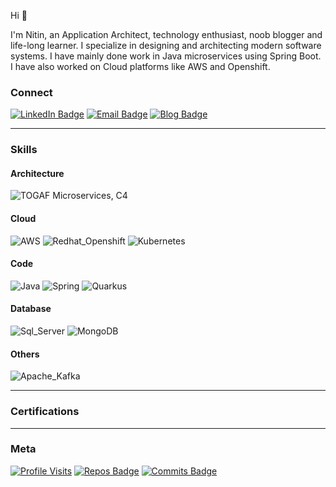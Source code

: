 Hi 👋

I'm Nitin, an Application Architect, technology enthusiast, noob blogger and life-long learner. I specialize in designing and architecting modern software systems. I have mainly done work in Java microservices using Spring Boot. I have also worked on Cloud platforms like AWS and Openshift.

### Connect

[![LinkedIn Badge](https://img.shields.io/badge/LinkedIn-Profile-blue?style=for-the-badge&logo=linkedin)](https://www.linkedin.com/in/nitinratnakaran/)
[![Email Badge](https://img.shields.io/badge/Email-nitin.ratnakaran@gmail.com-blue?style=for-the-badge&logo=mail.ru)](mailto:nitin.ratnakaran@gmail.com)
[![Blog Badge](https://img.shields.io/badge/Blog-Tech%20Bytez-blue?style=for-the-badge&logo=microsoftacademic)](https://nitin-ratnakaran.github.io/)

---
### Skills

#### Architecture
![TOGAF](https://img.shields.io/badge/-TOGAF-blue?style=for-the-badge&logo=curl&logoColor=white&labelColor=3B3B3B&color=34f5c5)
Microservices, C4 

#### Cloud
![AWS](https://img.shields.io/badge/-AWS-blue?style=for-the-badge&logo=amazonaws&logoColor=white&labelColor=4c5270&color=ff9900)
![Redhat_Openshift](https://img.shields.io/badge/-Redhat_Openshift-blue?style=for-the-badge&logo=redhatopenshift&logoColor=white&labelColor=4c5270&color=EE0000)
![Kubernetes](https://img.shields.io/badge/-Kubernetes-blue?style=for-the-badge&logo=kubernetes&logoColor=white&labelColor=4c5270&color=326CE5)

#### Code
![Java](https://img.shields.io/badge/-Java-blue?style=for-the-badge&logo=java&logoColor=white&labelColor=000000&color=5382a1)
![Spring](https://img.shields.io/badge/-Spring-blue?style=for-the-badge&logo=spring&logoColor=white&labelColor=000000&color=6DB33F)
![Quarkus](https://img.shields.io/badge/-Quarkus-blue?style=for-the-badge&logo=quarkus&logoColor=white&labelColor=000000&color=4695EB)

#### Database
![Sql_Server](https://img.shields.io/badge/-Sql_Server-blue?style=for-the-badge&logo=microsoftsqlserver&logoColor=white&labelColor=233d22&color=CC2927)
![MongoDB](https://img.shields.io/badge/-MongoDB-blue?style=for-the-badge&logo=mongodb&logoColor=white&labelColor=233d22&color=47A248)

#### Others
![Apache_Kafka](https://img.shields.io/badge/-Apache_Kafka-blue?style=for-the-badge&logo=apachekafka&logoColor=white&labelColor=a45c40&color=231F20)

---
### Certifications


---
### Meta

[![Profile Visits](https://badges.pufler.dev/visits/nitin-ratnakaran/nitin-ratnakaran)](https://github.com/nitin-ratnakaran/)
[![Repos Badge](https://badges.pufler.dev/repos/nitin-ratnakaran)](https://github.com/nitin-ratnakaran/)
[![Commits Badge](https://badges.pufler.dev/commits/monthly/nitin-ratnakaran)](https://github.com/nitin-ratnakaran/)

<!---
nitin-ratnakaran/nitin-ratnakaran is a ✨ special ✨ repository because its `README.md` (this file) appears on your GitHub profile.
You can click the Preview link to take a look at your changes.
--->
